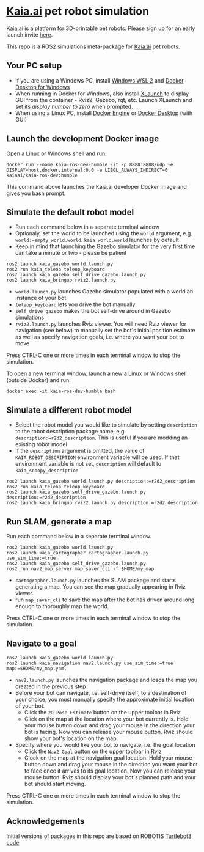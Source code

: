 # [Kaia.ai](https://kaia.ai) pet robot simulation

[Kaia.ai](https://kaiaai) is a platform for 3D-printable pet robots. Please sign up for an early launch invite [here](https://remake.ai).

This repo is a ROS2 simulations meta-package for [Kaia.ai](https://kaia.ai) pet robots.

## Your PC setup
- If you are using a Windows PC, install [Windows WSL 2](https://learn.microsoft.com/en-us/windows/wsl/install)
and [Docker Desktop for Windows](https://docs.docker.com/desktop/install/windows-install/)
- When running in Docker for Windows, also install [XLaunch](https://sourceforge.net/projects/xming/)
to display GUI from the container - Rviz2, Gazebo, rqt, etc. Launch XLaunch and set its
*display number to zero* when prompted.
- When using a Linux PC, install [Docker Engine](https://docs.docker.com/engine/install/ubuntu/) or
[Docker Desktop](https://docs.docker.com/desktop/install/linux-install/) (with GUI)

## Launch the development Docker image
Open a Linux or Windows shell and run:
```
docker run --name kaia-ros-dev-humble -it -p 8888:8888/udp -e DISPLAY=host.docker.internal:0.0 -e LIBGL_ALWAYS_INDIRECT=0 kaiaai/kaia-ros-dev:humble
```
This command above launches the Kaia.ai developer Docker image and gives you bash prompt.

## Simulate the default robot model
- Run each command below in a separate terminal window
- Optionaly, set the world to be launched using the `world` argument,
e.g. `world:=empty_world.world`. `kaia_world.world` launches by default
- Keep in mind that launching the Gazebo simulator for the very first time can take a minute
or two - please be patient
```
ros2 launch kaia_gazebo world.launch.py
ros2 run kaia_teleop teleop_keyboard
ros2 launch kaia_gazebo self_drive_gazebo.launch.py
ros2 launch kaia_bringup rviz2.launch.py
```
- `world.launch.py` launches Gazebo simulator populated with a world an instance of your bot
- `teleop_keyboard` lets you drive the bot manually
- `self_drive_gazebo` makes the bot self-drive around in Gazebo simulations
- `rviz2.launch.py` launches Rviz viewer. You will need Rviz viewer for navigation (see below)
to manually set the bot's initial position estimate as well as specify navigation goals,
i.e. where you want your bot to move

Press CTRL-C one or more times in each terminal window to stop the simulation.

To open a new terminal window, launch a new a Linux or Windows shell (outside Docker) and run:
```
docker exec -it kaia-ros-dev-humble bash
```

## Simulate a different robot model
- Select the robot model you would like to simulate by setting `description` to the robot description
package name, e.g. `description:=r2d2_description`. This is useful if you are modding an
existing robot model
- If the `description` argument is omitted, the value of `KAIA_ROBOT_DESCRIPTION` environment
variable will be used. If that environment variable is not set, `description` will default
to `kaia_snoopy_description`
```
ros2 launch kaia_gazebo world.launch.py description:=r2d2_description
ros2 run kaia_teleop teleop_keyboard
ros2 launch kaia_gazebo self_drive_gazebo.launch.py description:=r2d2_description
ros2 launch kaia_bringup rviz2.launch.py description:=r2d2_description
```

## Run SLAM, generate a map
Run each command below in a separate terminal window.
```
ros2 launch kaia_gazebo world.launch.py
ros2 launch kaia_cartographer cartographer.launch.py use_sim_time:=true
ros2 launch kaia_gazebo self_drive_gazebo.launch.py
ros2 run nav2_map_server map_saver_cli -f $HOME/my_map
```
- `cartographer.launch.py` launches the SLAM package and starts generating a map. You can see the map
gradually appearing in Rviz viewer.
- run `map_saver_cli` to save the map after the bot has driven around long enough to thoroughly map the world.

Press CTRL-C one or more times in each terminal window to stop the simulation.

## Navigate to a goal
```
ros2 launch kaia_gazebo world.launch.py
ros2 launch kaia_navigation nav2.launch.py use_sim_time:=true map:=$HOME/my_map.yaml
```
- `nav2.launch.py` launches the navigation package and loads the map you created in the previous step
- Before your bot can navigate, i.e. self-drive itself, to a destination of your choice, you must
manually specify the approximate initial location of your bot.
    - Click the `2D Pose Estimate` button on the upper toolbar in Rviz
    - Click on the map at the location where your bot currently is. Hold your mouse button down and drag your mouse in the direction your bot is facing. Now you can release your mouse button. Rviz should show your bot's location on the map.
- Specify where you would like your bot to navigate, i.e. the goal location
    - Click the `Nav2 Goal` button on the upper toolbar in Rviz
    - Clock on the map at the navigation goal location. Hold your mouse button down and drag your mouse in the direction you want your bot to face once it arrives to its goal location. Now you can release your mouse button. Rviz should display your bot's planned path and your bot should start moving.

Press CTRL-C one or more times in each terminal window to stop the simulation.

## Acknowledgements
Initial versions of packages in this repo are based on ROBOTIS [Turtlebot3 code](https://github.com/ROBOTIS-GIT/turtlebot3_simulations)
